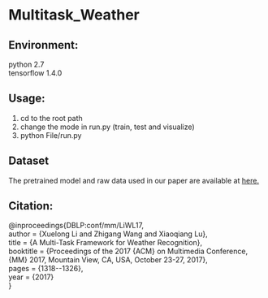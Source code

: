 # Multitask_Weather

Environment:
------------
python 2.7 <br>
tensorflow 1.4.0

Usage:
-----
1. cd to the root path
2. change the mode in run.py (train, test and visualize)
3. python File/run.py

Dataset
------
The pretrained model and raw data used in our paper are available at [here.](https://pan.baidu.com/s/1pMDE2uv)

Citation:
--------
@inproceedings{DBLP:conf/mm/LiWL17, <br>
  author    = {Xuelong Li and Zhigang Wang and Xiaoqiang Lu}, <br>
  title     = {A Multi-Task Framework for Weather Recognition}, <br>
  booktitle = {Proceedings of the 2017 {ACM} on Multimedia Conference, {MM} 2017, Mountain View, CA, USA, October 23-27, 2017}, <br>
  pages     = {1318--1326}, <br>
  year      = {2017} <br>
}
